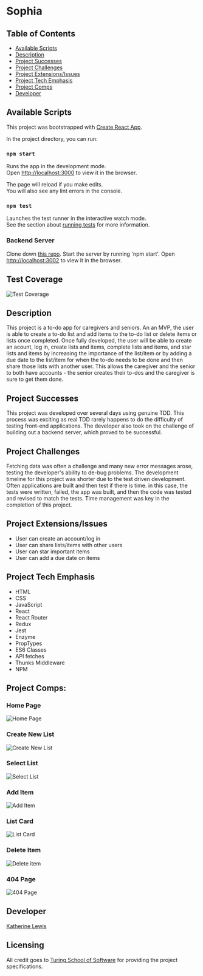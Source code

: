 # Sophia


## Table of Contents
* [Available Scripts](#Available-Scripts)
* [Description](#Description)
* [Project Successes](Project-Successes)
* [Project Challenges](Project-Challenges)
* [Project Extensions/Issues](Project-Extensions/Issues)
* [Project Tech Emphasis](Project-Tech-Emphasis)
* [Project Comps](Project-Comps)
* [Developer](Developer)

## Available Scripts

This project was bootstrapped with [Create React App](https://github.com/facebook/create-react-app).

In the project directory, you can run:

### `npm start`

Runs the app in the development mode.<br>
Open [http://localhost:3000](http://localhost:3000) to view it in the browser.

The page will reload if you make edits.<br>
You will also see any lint errors in the console.

### `npm test`

Launches the test runner in the interactive watch mode.<br>
See the section about [running tests](https://facebook.github.io/create-react-app/docs/running-tests) for more information.

### Backend Server

Clone down [this repo]('https://github.com/kalex19/Sophia-server'). Start the server by running 'npm start'. Open [http://localhost:3002](http://localhost:3002) to view it in the browser.

## Test Coverage

![Test Coverage](./src/images/test-coverage.png)

## Description

This project is a to-do app for caregivers and seniors. An an MVP, the user is able to create a to-do list and add items to the to-do list or delete items or lists once completed. Once fully developed, the user will be able to create an acount, log in, create lists and items, complete lists and items, and star lists and items by increasing the importance of the list/item or by adding a due date to the list/item for when the to-do needs to be done and then share those lists with another user. This allows the caregiver and the senior to both have accounts - the senior creates their to-dos and the caregiver is sure to get them done.

## Project Successes

This project was developed over several days using genuine TDD. This process was exciting as real TDD rarely happens to do the difficulty of testing front-end applications. The developer also took on the challenge of building out a backend server, which proved to be successful.

## Project Challenges

 Fetching data was often a challenge and many new error messages arose, testing the developer's ability to de-bug problems. The development timeline for this project was shorter due to the test driven development. Often applications are built and then test if there is time. in this case, the tests were written, failed, the app was built, and then the code was tested and revised to match the tests. Time management was key in the completion of this project. 


## Project Extensions/Issues

* User can create an account/log in
* User can share lists/items with other users
* User can star important items
* User can add a due date on items

## Project Tech Emphasis

* HTML
* CSS
* JavaScript
* React
* React Router
* Redux
* Jest
* Enzyme
* PropTypes
* ES6 Classes
* API fetches
* Thunks Middleware
* NPM

## Project Comps:

### Home Page

![Home Page](./src/assets/Home-Page.png)

### Create New List

![Create New List](./src/assets/Create-New-List.png)

### Select List

![Select List](./src/assets/Select-List.png)

### Add Item

![Add Item](./src/assets/Add-Item.png)

### List Card

![List Card](./src/assets/List-Card.png)

### Delete Item

![Delete item](./src/assets/Delete-Item.png)

### 404 Page

![404 Page](./src/assets/404-Page.png)


## Developer

[Katherine Lewis](https://github.com/kalex19)

## Licensing

All credit goes to <a href="turing.io">Turing School of Software</a> for providing the project specifications.
